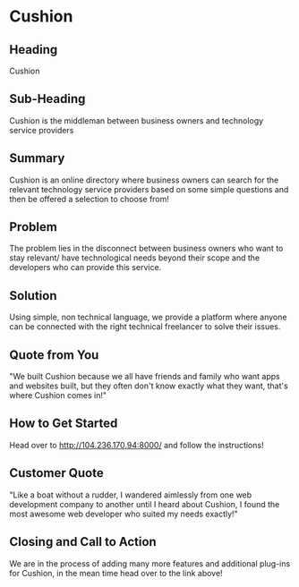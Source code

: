 # Cushion #

<!--
> This material was originally posted [here](http://www.quora.com/What-is-Amazons-approach-to-product-development-and-product-management). It is reproduced here for posterities sake.

There is an approach called "working backwards" that is widely used at Amazon. They work backwards from the customer, rather than starting with an idea for a product and trying to bolt customers onto it. While working backwards can be applied to any specific product decision, using this approach is especially important when developing new products or features.

For new initiatives a product manager typically starts by writing an internal press release announcing the finished product. The target audience for the press release is the new/updated product's customers, which can be retail customers or internal users of a tool or technology. Internal press releases are centered around the customer problem, how current solutions (internal or external) fail, and how the new product will blow away existing solutions.

If the benefits listed don't sound very interesting or exciting to customers, then perhaps they're not (and shouldn't be built). Instead, the product manager should keep iterating on the press release until they've come up with benefits that actually sound like benefits. Iterating on a press release is a lot less expensive than iterating on the product itself (and quicker!).

If the press release is more than a page and a half, it is probably too long. Keep it simple. 3-4 sentences for most paragraphs. Cut out the fat. Don't make it into a spec. You can accompany the press release with a FAQ that answers all of the other business or execution questions so the press release can stay focused on what the customer gets. My rule of thumb is that if the press release is hard to write, then the product is probably going to suck. Keep working at it until the outline for each paragraph flows.

Oh, and I also like to write press-releases in what I call "Oprah-speak" for mainstream consumer products. Imagine you're sitting on Oprah's couch and have just explained the product to her, and then you listen as she explains it to her audience. That's "Oprah-speak", not "Geek-speak".

Once the project moves into development, the press release can be used as a touchstone; a guiding light. The product team can ask themselves, "Are we building what is in the press release?" If they find they're spending time building things that aren't in the press release (overbuilding), they need to ask themselves why. This keeps product development focused on achieving the customer benefits and not building extraneous stuff that takes longer to build, takes resources to maintain, and doesn't provide real customer benefit (at least not enough to warrant inclusion in the press release).
 -->

## Heading ##
  Cushion

## Sub-Heading ##

 Cushion is the middleman between business owners and technology service providers

## Summary ##

  Cushion is an online directory where business owners can search for the relevant technology service providers based on some simple questions and then be offered a selection to choose from!

## Problem ##
 
  The problem lies in the disconnect between business owners who want to stay relevant/ have technological needs beyond their scope and the developers who can provide this service. 
  
## Solution ##
  Using simple, non technical language, we provide a platform where anyone can be connected with the right technical freelancer to solve their issues. 
 

## Quote from You ##
  "We built Cushion because we all have friends and family who want apps and websites built, but they often don't know exactly what they want, that's where Cushion comes in!"

## How to Get Started ##
  Head over to http://104.236.170.94:8000/ and follow the instructions! 


## Customer Quote ##
  "Like a boat without a rudder, I wandered aimlessly from one web development company to another until I heard about Cushion, I found the most awesome web developer who suited my needs exactly!"
 
## Closing and Call to Action ##
  We are in the process of adding many more features and additional plug-ins for Cushion, in the mean time head over to the link above! 


